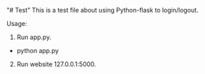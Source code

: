 "# Test" 
This is a test file about using Python-flask to login/logout.

Usage:
1. Run app.py.

  - python app.py
  
2. Run website 127.0.0.1:5000.

